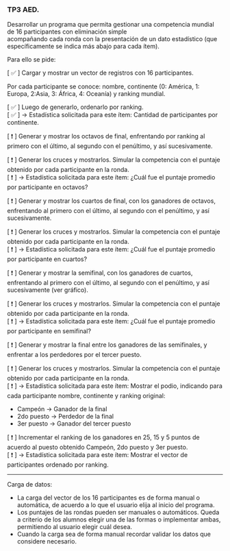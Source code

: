 ### TP3 AED.

Desarrollar un programa que permita gestionar una competencia mundial de 16 participantes con eliminación simple  
acompañando cada ronda con la presentación de un dato estadístico (que específicamente se indica más abajo para cada ítem).   

Para ello se pide:  

[ ✅ ] Cargar y mostrar un vector de registros con 16 participantes. 

Por cada participante se conoce: nombre, continente (0: América, 1: Europa, 2:Asia, 3: África, 4: Oceanía) y ranking mundial.  

[ ✅ ] Luego de generarlo, ordenarlo por ranking.  
[ ✅ ] → Estadística solicitada para este ítem: Cantidad de participantes por continente.

[ ❗️ ] Generar y mostrar los octavos de final, enfrentando por ranking al primero con el último, al segundo con el penúltimo, y así sucesivamente.
  
[ ❗ ] Generar los cruces y mostrarlos. Simular la competencia con el puntaje obtenido por cada participante en la ronda.  
[ ❗ ] → Estadística solicitada para este ítem: ¿Cuál fue el puntaje promedio por participante en octavos?

[ ❗ ] Generar y mostrar los cuartos de final, con los ganadores de octavos, enfrentando al primero con el último, al segundo con el penúltimo, y así sucesivamente. 

[ ❗ ] Generar los cruces y mostrarlos. Simular la competencia con el puntaje obtenido por cada participante en la ronda.  
[ ❗ ] → Estadística solicitada para este ítem: ¿Cuál fue el puntaje promedio por participante en cuartos?

[ ❗ ] Generar y mostrar la semifinal, con los ganadores de cuartos, enfrentando al primero con el último, al segundo con el penúltimo, y así sucesivamente (ver gráfico). 

[ ❗ ] Generar los cruces y mostrarlos. Simular la competencia con el puntaje obtenido por cada participante en la ronda.  
[ ❗ ] → Estadística solicitada para este ítem: ¿Cuál fue el puntaje promedio por participante en semifinal?

[ ❗ ] Generar y mostrar la final entre los ganadores de las semifinales, y enfrentar a los perdedores por el tercer puesto. 

[ ❗ ] Generar los cruces y mostrarlos. Simular la competencia con el puntaje obtenido por cada participante en la ronda.  
[ ❗ ] → Estadística solicitada para este ítem: Mostrar el podio, indicando para cada participante nombre, continente y ranking original:

* Campeón → Ganador de la final
* 2do puesto → Perdedor de la final
* 3er puesto → Ganador del tercer puesto

[ ❗ ] Incrementar el ranking de los ganadores en 25, 15 y 5 puntos de acuerdo al puesto obtenido Campeón, 2do puesto y 3er puesto.  
[ ❗ ] → Estadística solicitada para este ítem: Mostrar el vector de participantes ordenado por ranking.

---

Carga de datos:  
* La carga del vector de los 16 participantes es de forma manual o automática, de acuerdo a lo que el usuario elija al inicio del programa.  
* Los puntajes de las rondas pueden ser manuales o automáticos. Queda a criterio de los alumnos elegir una de las formas o implementar ambas, permitiendo al usuario elegir cuál desea.  
* Cuando la carga sea de forma manual recordar validar los datos que considere necesario.